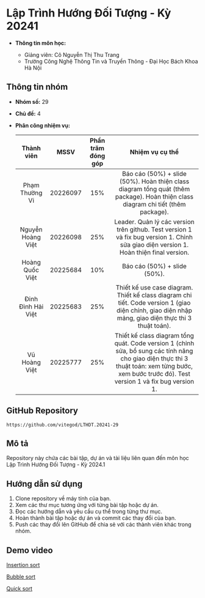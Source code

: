 # Lập Trình Hướng Đối Tượng - Kỳ 20241

* **Thông tin môn học:**

   * Giảng viên: Cô Nguyễn Thị Thu Trang
   * Trường Công Nghệ Thông Tin và Truyền Thông - Đại Học Bách Khoa Hà Nội

## Thông tin nhóm

* **Nhóm số:** 29
* **Chủ đề:** 4
* **Phân công nhiệm vụ:**

  | Thành viên         | MSSV         | Phần trăm đóng góp   | Nhiệm vụ cụ thể                                             |
  |:------------------:|:------------:|:--------------------:|:-----------------------------------------------------------:|
  | Phạm Thường Vi     | 20226097     | 15%                  | Báo cáo (50%) + slide (50%). Hoàn thiện class diagram tổng quát (thêm package). Hoàn thiện class diagram chi tiết (thêm package). |
  | Nguyễn Hoàng Việt  | 20226098     | 25%                  | Leader. Quản lý các version trên github. Test version 1 và fix bug version 1. Chỉnh sửa giao diện version 1. Hoàn thiện final version. |
  | Hoàng Quốc Việt    | 20225684     | 10%                  | Báo cáo (50%) + slide (50%). |
  | Đinh Đình Hải Việt | 20225683     | 25%                  | Thiết kế use case diagram. Thiết kế class diagram chi tiết. Code version 1 (giao diện chính, giao diện nhập mảng, giao diện thực thi 3 thuật toán). |
  | Vũ Hoàng Việt      | 20225777     | 25%                  | Thiết kế class diagram tổng quát. Code version 1 (chỉnh sửa, bổ sung các tính năng cho giao diện thực thi 3 thuật toán: xem từng bước, xem bước trước đó). Test version 1 và fix bug version 1. |


## GitHub Repository
```
https://github.com/vitegod/LTHDT.20241-29
```

## Mô tả

Repository này chứa các bài tập, dự án và tài liệu liên quan đến môn học Lập Trình Hướng Đối Tượng - Kỳ 2024.1

## Hướng dẫn sử dụng

1. Clone repository về máy tính của bạn.
2. Xem các thư mục tương ứng với từng bài tập hoặc dự án.
3. Đọc các hướng dẫn và yêu cầu cụ thể trong từng thư mục.
4. Hoàn thành bài tập hoặc dự án và commit các thay đổi của bạn.
5. Push các thay đổi lên GitHub để chia sẻ với các thành viên khác trong nhóm.

## Demo video
[Insertion sort](https://drive.google.com/file/d/1GURer1FJ4RB_YXdtB0P40WslIZXpeHyK/view?usp=sharing)

[Bubble sort](https://drive.google.com/file/d/1Ap-FaSoncKUrFlOp6NpL_lSweJgDzhxf/view?usp=sharing)

[Quick sort](https://drive.google.com/file/d/1v5PG0I6LMxGeIR8x-wgFEMj1f9Lbi7v9/view?usp=sharing)

